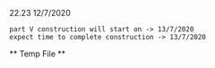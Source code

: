 22.23 12/7/2020
```
part V construction will start on -> 13/7/2020
expect time to complete construction -> 13/7/2020
```
** Temp File **
